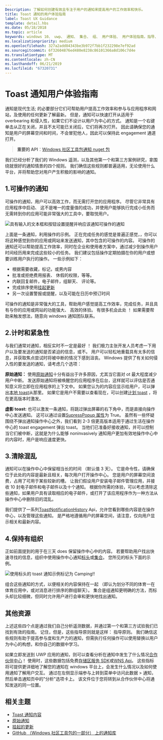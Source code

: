 ```yaml
---
Description: 了解如何创建有效且专注于用户的通知来提高用户的工作效率和快乐。
title: Toast 通知的用户体验指南
label: Toast UX Guidance
template: detail.hbs
ms.date: 05/18/2018
ms.topic: article
keywords: windows 10、 uwp、 通知、 集合、 组、 用户体验、 用户体验指南，指导、 操作、 toast、 操作中心、 noninterruptive、 有效的通知、 非侵入式通知可操作的管理、 组织
ms.localizationpriority: medium
ms.openlocfilehash: 327a2add84343be3b972f7bb1f232298e7ef92ad
ms.sourcegitcommit: 6f32604876ed480e8238c86101366a8d106c7d4e
ms.translationtype: MT
ms.contentlocale: zh-CN
ms.lasthandoff: 06/21/2019
ms.locfileid: "67320731"
---
```

# <a name="toast-notification-ux-guidance"></a>Toast 通知用户体验指南
通知是现代生活; 的必要部分它们可帮助用户提高工作效率和参与与应用程序和网站，及使用的任何更新了解最新。 但是，通知可以快速打开从适用于 overbearing 和侵入性，如果它们不设计以用户为中心的方式。 通知是一个右键单击从正在关闭，并且不太可能已关闭后，它们将再次打开。  因此请确保您的通知是用户的屏幕空间和时间，不会冒犯他人，因此可以保持此 engagement 通道打开。

> **重要的 API**：[Windows 社区工具包通知 nuget 包](https://www.nuget.org/packages/Microsoft.Toolkit.Uwp.Notifications/)

我们已经分析了我们的 Windows 遥测，以及其他第一个和第三方案例研究，拿围绕就很好的通知情景的四个规则。  我们确信这些规则都普遍适用，无论使用什么平台，并将帮助您对用户产生积极的影响的通知。

## <a name="1-actionable-notifications"></a>1.可操作的通知
可操作的通知，用户可以高效工作，而无需打开您的应用程序。  尽管它非常具有应用程序中启动、 这不是唯一的度量值的成功，并使用户能够执行完成小任务而无需转到你的应用可能非常强大的工具中，要取悦用户。

![具有输入的文本框和按钮设置提醒并响应该通知可操作的通知](images/actionable-notification-example01.png)

上面是一条通知，利用操作的示例。 正在完成任务的感觉是普遍正感觉，，你可以将这种感觉到你的应用或网站来发送通知，其中包含的可操作的内容。 可操作的通知还可以帮助提高工作效率，同时在企业和使用者方案中，通过减少到操作用户时间经历用来完成这些较小的任务。 我们建议包括操作定期拍摄在你的用户或想要训练用户执行的操作。  一些示例如下：
* 根据需要收藏，标记，或男内容
* 批准或拒绝费用报表、 休假的权限，等等。
* 内联回复邮件，电子邮件，组聊天、 评论等。
* 完成排序使用[挂起更新](toast-pending-update.md)
* 另一次设置警报或提醒，以及可能在日历中预订时间

可操作的通知是非常强大的工具，帮助用户感觉提高工作效率，完成任务，并且具有与你的应用或网站的功能强大、 高效的体验。  有很多机会此处 ！ 如果需要帮助来触发想法，随意向 windows 通知团队联系。

## <a name="2-timing-and-urgency"></a>2.计时和紧急性
与我们通常对通知，相反实时不一定是最好 ！ 我们极力主张开发人员考虑一下用户以及要发送的通知是否紧迫的信息，或不。 用户可以轻松地重载具有太多的信息，并获取焦点尝试时将被中断的情况下感到沮丧。 Windows 提供了有关如何侵入性的要发送的通知，请考虑几个选项：

**原始通知：** 使用[原始通知](raw-notification-overview.md)十分有益出于许多原因，尤其当它面对 ot 最大程度减少用户中断。  发送原始通知将被唤醒您的应用程序在后台，这样就可以评估是否通知意义将立即在应用程序的上下文中。 如果您认为的内容应显示给用户，可以弹出[本地 toast](send-local-toast.md)从那里。  如果它是用户不需要以查看现在，可以创建[计划 toast](https://blogs.msdn.microsoft.com/tiles_and_toasts/2016/09/30/quickstart-sending-an-alarm-in-windows-10/) ，将在更高版本时激发。


**虚影 toast:** 也可以激发一条通知，将跳过弹出屏幕的右下角中，而是直接向操作中心发送通知。 这可以通过设置[SupressPopup 属性](https://docs.microsoft.com/en-us/uwp/api/windows.ui.notifications.toastnotification.suppresspopup)为 True。 虽然有一些怀疑围绕不弹出通知操作中心之外，我们看到 2-3 倍更高版本适用于通过生活在操作中心的 toast engagement 弹出 toast。  当他们已准备好接收通知，并可以控制当它们被中断，这就是为什么能够 noninvasively 通知用户更加有效地操作中心中的内容时，用户是响应速度更快。

## <a name="3-clear-out-the-clutter"></a>3.清除混乱
通知可以在操作中心中保留相当长的时间 （默认值 3 天）。  它是命令性，请确保位于此处的内容是最新且相关，每次用户打开操作中心。 您是用户的屏幕空间浪费，占用了可用于某些较新的槽。  让我们假设用户安装电子邮件管理应用，并接收 10 封电子邮件和电子邮件以及十个通知。  根据你所需的体验，可以考虑清除这些通知，如果用户具有读取相应的电子邮件，或打开了该应用程序作为一种方法从操作中心中删除旧的混乱。

我们提供了一系列[ToastNotificationHistory](https://docs.microsoft.com/en-us/uwp/api/windows.ui.notifications.toastnotificationhistory) Api，允许您看到哪些内容是在操作中心，以及管理这些通知。 是严格地遵循用户的屏幕空间，请注意，仅向用户显示相关和最新内容。

## <a name="4-keeping-organized"></a>4.保持有组织
正如前面提到的用于在三天 does 保留操作中心中的内容。  若要帮助用户找出快速寻找的信息，组织中使用操作中心通知[标头](https://docs.microsoft.com/en-us/windows/uwp/design/shell/tiles-and-notifications/toast-headers)或[集合](https://docs.microsoft.com/en-us/uwp/api/windows.ui.notifications.toastcollection)。 您所见的标头下面的示例。

![使用标头的 toast 通知示例标记为 Camping!!](images/toast-headers-action-center.png)

组合这些通知的方式，以便相关的内容保持在一起 （即认为划分不同的体育一在体育应用中，或对消息进行排序的群组聊天）。 集合是组通知更明确的方法，而标头却比较细微，但同时允许用户进行会审和更快地找出通知。

## <a name="other-resources"></a>其他资源
上述这些四个点是通过我们自己分析遥测数据，并通过第一个和第三方试验我们已找到有效的指南。 记住，但是，这些指导原则就是这样： 指导原则。  我们确信这些规则有助于提高参与度和生产力的通知，但需执行任何操作可以使用替换以用户为中心的构想，和你自己的数据中学习。  

如果立即发送到 UWP 应用的通知，则可以查看分析在通知中发生了什么情况[合作伙伴中心](https://partner.microsoft.com/dashboard)！ 使用时，这些数据包括免费[存储区服务 SDK](https://marketplace.visualstudio.com/items?itemName=AdMediator.MicrosoftStoreServicesSDK)或[WNS Api](https://docs.microsoft.com/en-us/windows/uwp/design/shell/tiles-and-notifications/windows-push-notification-services--wns--overview)。 这些指标将可提供更详细地了解您的通知在 windows 平台上，会发生什么情况以及如何使用通知了解用户交互。 通过在左侧显示端参与上转到菜单中访问此数据 > 通知，然后单击通知页中的"分析"选项卡上。  该文件位于您将转到从合作伙伴中心将通知发送的同一位置。

## <a name="related-topics"></a>相关主题

* [Toast 通知内容](adaptive-interactive-toasts.md)
* [原始通知](raw-notification-overview.md)
* [挂起的更新](toast-pending-update.md)
* [GitHub （Windows 社区工具包的一部分） 上的通知库](https://github.com/windows-toolkit/WindowsCommunityToolkit/tree/master/Microsoft.Toolkit.Uwp.Notifications)
